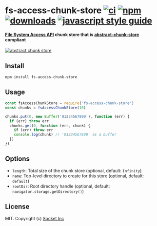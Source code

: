 # fs-access-chunk-store [![ci][ci-image]][ci-url] [![npm][npm-image]][npm-url] [![downloads][downloads-image]][downloads-url] [![javascript style guide][standard-image]][standard-url]

[ci-image]: https://img.shields.io/github/workflow/status/SocketDev/fs-access-chunk-store/ci/master
[ci-url]: https://github.com/SocketDev/fs-access-chunk-store/actions
[npm-image]: https://img.shields.io/npm/v/fs-access-chunk-store.svg
[npm-url]: https://npmjs.org/package/fs-access-chunk-store
[downloads-image]: https://img.shields.io/npm/dm/fs-access-chunk-store.svg
[downloads-url]: https://npmjs.org/package/fs-access-chunk-store
[standard-image]: https://img.shields.io/badge/code_style-standard-brightgreen.svg
[standard-url]: https://standardjs.com

#### [File System Access API](https://web.dev/file-system-access/) chunk store that is [abstract-chunk-store](https://github.com/mafintosh/abstract-chunk-store) compliant

[![abstract chunk store](https://cdn.rawgit.com/mafintosh/abstract-chunk-store/master/badge.svg)](https://github.com/mafintosh/abstract-chunk-store)

## Install

```
npm install fs-access-chunk-store
```

## Usage

```js
const fsAccessChunkStore = require('fs-access-chunk-store')
const chunks = fsAccessChunkStore(10)

chunks.put(0, new Buffer('01234567890'), function (err) {
  if (err) throw err
  chunks.get(0, function (err, chunk) {
    if (err) throw err
    console.log(chunk) // '01234567890' as a buffer
  })
})
```

## Options

- `length`: Total size of the chunk store (optional, default: `Infinity`)
- `name`: Top-level directory to create for this store (optional, default: `default`)
- `rootDir`: Root directory handle (optional, default: `navigator.storage.getDirectory()`)

## License

MIT. Copyright (c) [Socket Inc](https://socket.dev)
